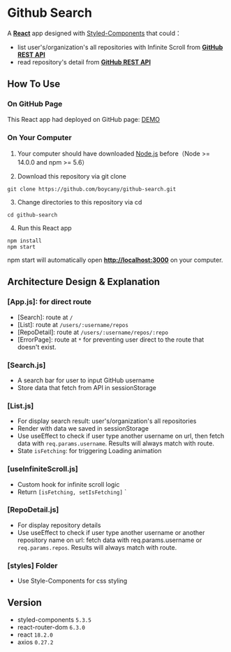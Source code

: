 # Github Search

A [**React**](https://reactjs.org) app designed with [Styled-Components](https://styled-components.com/) that could：

- list user's/organization's all repositories with Infinite Scroll from [**GitHub REST API**](https://docs.github.com/en/rest)
- read repository's detail from [**GitHub REST API**](https://docs.github.com/en/rest)

## How To Use

### On GitHub Page

This React app had deployed on GitHub page: [DEMO](https://boycany.github.io/github-search/)

### On Your Computer

1. Your computer should have downloaded [Node.js](https://nodejs.org/en) before（Node >= 14.0.0 and npm >= 5.6）

2. Download this repository via git clone

```shell
git clone https://github.com/boycany/github-search.git
```

3. Change directories to this repository via cd

```shell
cd github-search
```

4. Run this React app

```shell
npm install
npm start
```

npm start will automatically open [**http://localhost:3000**](http://localhost:3000) on your computer.

## Architecture Design & Explanation

### [App.js]: for direct route

- [Search]: route at `/`
- [List]: route at `/users/:username/repos`
- [RepoDetail]: route at `/users/:username/repos/:repo`
- [ErrorPage]: route at `*` for preventing user direct to the route that doesn't exist.

### [Search.js]

- A search bar for user to input GitHub username
- Store data that fetch from API in sessionStorage

### [List.js]

- For display search result: user's/organization's all repositories
- Render with data we saved in sessionStorage
- Use useEffect to check if user type another username on url, then fetch data with `req.params.username`. Results will always match with route.
- State `isFetching`: for triggering Loading animation

### [useInfiniteScroll.js]

- Custom hook for infinite scroll logic
- Return `[isFetching, setIsFetching]`
  `

### [RepoDetail.js]

- For display repository details
- Use useEffect to check if user type another username or another repository name on url: fetch data with req.params.username or `req.params.repos`. Results will always match with route.

### [styles] Folder

- Use Style-Components for css styling

## Version

- styled-components `5.3.5`
- react-router-dom `6.3.0`
- react `18.2.0`
- axios `0.27.2`
